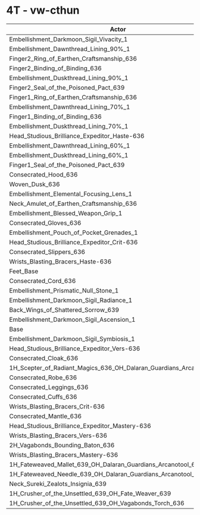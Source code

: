 # 4T - vw-cthun
| Actor | DPS | Increase |
|---|:---:|:---:|
|Embellishment_Darkmoon_Sigil_Vivacity_1|2619839|1.57%|
|Embellishment_Dawnthread_Lining_90%_1|2603047|0.92%|
|Finger2_Ring_of_Earthen_Craftsmanship_636|2601646|0.86%|
|Finger2_Binding_of_Binding_636|2601364|0.85%|
|Embellishment_Duskthread_Lining_90%_1|2600115|0.80%|
|Finger2_Seal_of_the_Poisoned_Pact_639|2599584|0.78%|
|Finger1_Ring_of_Earthen_Craftsmanship_636|2599175|0.77%|
|Embellishment_Dawnthread_Lining_70%_1|2598735|0.75%|
|Finger1_Binding_of_Binding_636|2598222|0.73%|
|Embellishment_Duskthread_Lining_70%_1|2596693|0.67%|
|Head_Studious_Brilliance_Expeditor_Haste-636|2595615|0.63%|
|Embellishment_Dawnthread_Lining_60%_1|2595575|0.63%|
|Embellishment_Duskthread_Lining_60%_1|2593431|0.54%|
|Finger1_Seal_of_the_Poisoned_Pact_639|2590015|0.41%|
|Consecrated_Hood_636|2588104|0.34%|
|Woven_Dusk_636|2587687|0.32%|
|Embellishment_Elemental_Focusing_Lens_1|2586874|0.29%|
|Neck_Amulet_of_Earthen_Craftsmanship_636|2586630|0.28%|
|Embellishment_Blessed_Weapon_Grip_1|2584784|0.21%|
|Consecrated_Gloves_636|2584267|0.19%|
|Embellishment_Pouch_of_Pocket_Grenades_1|2583998|0.18%|
|Head_Studious_Brilliance_Expeditor_Crit-636|2583854|0.17%|
|Consecrated_Slippers_636|2583458|0.16%|
|Wrists_Blasting_Bracers_Haste-636|2583176|0.15%|
|Feet_Base|2582486|0.12%|
|Consecrated_Cord_636|2580863|0.06%|
|Embellishment_Prismatic_Null_Stone_1|2580504|0.04%|
|Embellishment_Darkmoon_Sigil_Radiance_1|2580254|0.03%|
|Back_Wings_of_Shattered_Sorrow_639|2579744|0.01%|
|Embellishment_Darkmoon_Sigil_Ascension_1|2579425|0.00%|
|Base|2579382|0.00%|
|Embellishment_Darkmoon_Sigil_Symbiosis_1|2579210|-0.01%|
|Head_Studious_Brilliance_Expeditor_Vers-636|2578931|-0.02%|
|Consecrated_Cloak_636|2577011|-0.09%|
|1H_Scepter_of_Radiant_Magics_636_OH_Dalaran_Guardians_Arcanotool_639|2575789|-0.14%|
|Consecrated_Robe_636|2575745|-0.14%|
|Consecrated_Leggings_636|2575480|-0.15%|
|Consecrated_Cuffs_636|2575444|-0.15%|
|Wrists_Blasting_Bracers_Crit-636|2575358|-0.16%|
|Consecrated_Mantle_636|2575209|-0.16%|
|Head_Studious_Brilliance_Expeditor_Mastery-636|2574907|-0.17%|
|Wrists_Blasting_Bracers_Vers-636|2573738|-0.22%|
|2H_Vagabonds_Bounding_Baton_636|2568512|-0.42%|
|Wrists_Blasting_Bracers_Mastery-636|2568409|-0.43%|
|1H_Fateweaved_Mallet_639_OH_Dalaran_Guardians_Arcanotool_639|2562585|-0.65%|
|1H_Fateweaved_Needle_639_OH_Dalaran_Guardians_Arcanotool_639|2562358|-0.66%|
|Neck_Sureki_Zealots_Insignia_639|2502798|-2.97%|
|1H_Crusher_of_the_Unsettled_639_OH_Fate_Weaver_639|2203108|-14.59%|
|1H_Crusher_of_the_Unsettled_639_OH_Vagabonds_Torch_636|2193735|-14.95%|
